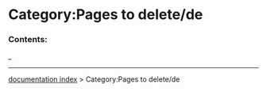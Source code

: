 # Category:Pages to delete/de
### Contents:

_

---
[documentation index](../README.md) > Category:Pages to delete/de
